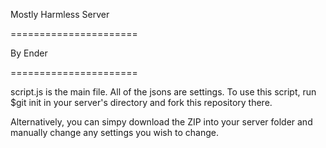 Mostly Harmless Server

======================

By Ender

======================

script.js is the main file. All of the jsons are settings. To use this script, run $git init in your server's directory and fork this repository there.

Alternatively, you can simpy download the ZIP into your server folder and manually change any settings you wish to change.